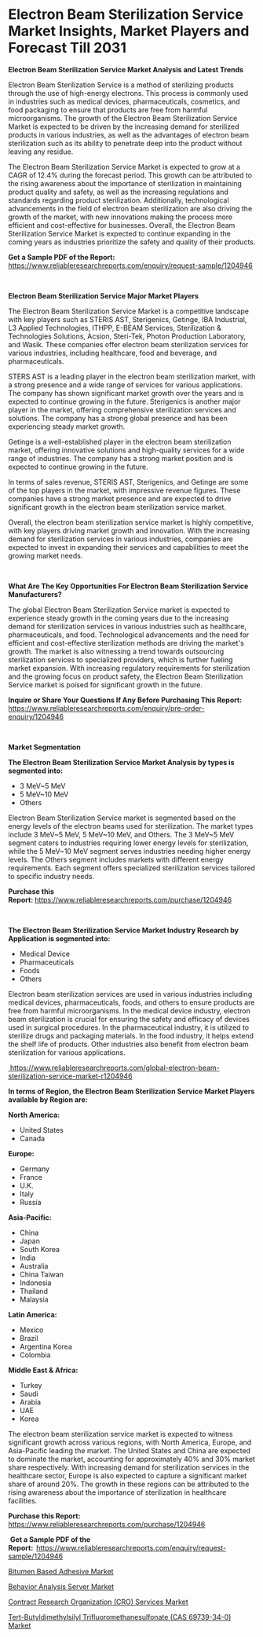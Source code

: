 <p><h1>Electron Beam Sterilization Service Market Insights, Market Players and Forecast Till 2031</h1></p><p><strong>Electron Beam Sterilization Service Market Analysis and Latest Trends</strong></p>
<p><p>Electron Beam Sterilization Service is a method of sterilizing products through the use of high-energy electrons. This process is commonly used in industries such as medical devices, pharmaceuticals, cosmetics, and food packaging to ensure that products are free from harmful microorganisms. The growth of the Electron Beam Sterilization Service Market is expected to be driven by the increasing demand for sterilized products in various industries, as well as the advantages of electron beam sterilization such as its ability to penetrate deep into the product without leaving any residue.</p><p>The Electron Beam Sterilization Service Market is expected to grow at a CAGR of 12.4% during the forecast period. This growth can be attributed to the rising awareness about the importance of sterilization in maintaining product quality and safety, as well as the increasing regulations and standards regarding product sterilization. Additionally, technological advancements in the field of electron beam sterilization are also driving the growth of the market, with new innovations making the process more efficient and cost-effective for businesses. Overall, the Electron Beam Sterilization Service Market is expected to continue expanding in the coming years as industries prioritize the safety and quality of their products.</p></p>
<p><strong>Get a Sample PDF of the Report:&nbsp;</strong> <a href="https://www.reliableresearchreports.com/enquiry/request-sample/1204946">https://www.reliableresearchreports.com/enquiry/request-sample/1204946</a></p>
<p>&nbsp;</p>
<p><strong>Electron Beam Sterilization Service Major Market Players</strong></p>
<p><p>The Electron Beam Sterilization Service Market is a competitive landscape with key players such as STERIS AST, Sterigenics, Getinge, IBA Industrial, L3 Applied Technologies, ITHPP, E-BEAM Services, Sterilization & Technologies Solutions, Acsion, Steri-Tek, Photon Production Laboratory, and Wasik. These companies offer electron beam sterilization services for various industries, including healthcare, food and beverage, and pharmaceuticals.</p><p>STERS AST is a leading player in the electron beam sterilization market, with a strong presence and a wide range of services for various applications. The company has shown significant market growth over the years and is expected to continue growing in the future. Sterigenics is another major player in the market, offering comprehensive sterilization services and solutions. The company has a strong global presence and has been experiencing steady market growth.</p><p>Getinge is a well-established player in the electron beam sterilization market, offering innovative solutions and high-quality services for a wide range of industries. The company has a strong market position and is expected to continue growing in the future.</p><p>In terms of sales revenue, STERIS AST, Sterigenics, and Getinge are some of the top players in the market, with impressive revenue figures. These companies have a strong market presence and are expected to drive significant growth in the electron beam sterilization service market.</p><p>Overall, the electron beam sterilization service market is highly competitive, with key players driving market growth and innovation. With the increasing demand for sterilization services in various industries, companies are expected to invest in expanding their services and capabilities to meet the growing market needs.</p></p>
<p>&nbsp;</p>
<p><strong>What Are The Key Opportunities For Electron Beam Sterilization Service Manufacturers?</strong></p>
<p><p>The global Electron Beam Sterilization Service market is expected to experience steady growth in the coming years due to the increasing demand for sterilization services in various industries such as healthcare, pharmaceuticals, and food. Technological advancements and the need for efficient and cost-effective sterilization methods are driving the market's growth. The market is also witnessing a trend towards outsourcing sterilization services to specialized providers, which is further fueling market expansion. With increasing regulatory requirements for sterilization and the growing focus on product safety, the Electron Beam Sterilization Service market is poised for significant growth in the future.</p></p>
<p><strong>Inquire or Share Your Questions If Any Before Purchasing This Report:</strong> <a href="https://www.reliableresearchreports.com/enquiry/pre-order-enquiry/1204946">https://www.reliableresearchreports.com/enquiry/pre-order-enquiry/1204946</a></p>
<p>&nbsp;</p>
<p><strong>Market Segmentation</strong></p>
<p><strong>The Electron Beam Sterilization Service Market Analysis by types is segmented into:</strong></p>
<p><ul><li>3 MeV~5 MeV</li><li>5 MeV~10 MeV</li><li>Others</li></ul></p>
<p><p>Electron Beam Sterilization Service market is segmented based on the energy levels of the electron beams used for sterilization. The market types include 3 MeV~5 MeV, 5 MeV~10 MeV, and Others. The 3 MeV~5 MeV segment caters to industries requiring lower energy levels for sterilization, while the 5 MeV~10 MeV segment serves industries needing higher energy levels. The Others segment includes markets with different energy requirements. Each segment offers specialized sterilization services tailored to specific industry needs.</p></p>
<p><strong>Purchase this Report:&nbsp;</strong><a href="https://www.reliableresearchreports.com/purchase/1204946">https://www.reliableresearchreports.com/purchase/1204946</a></p>
<p>&nbsp;</p>
<p><strong>The Electron Beam Sterilization Service Market Industry Research by Application is segmented into:</strong></p>
<p><ul><li>Medical Device</li><li>Pharmaceuticals</li><li>Foods</li><li>Others</li></ul></p>
<p><p>Electron beam sterilization services are used in various industries including medical devices, pharmaceuticals, foods, and others to ensure products are free from harmful microorganisms. In the medical device industry, electron beam sterilization is crucial for ensuring the safety and efficacy of devices used in surgical procedures. In the pharmaceutical industry, it is utilized to sterilize drugs and packaging materials. In the food industry, it helps extend the shelf life of products. Other industries also benefit from electron beam sterilization for various applications.</p></p>
<p><a href="https://www.reliableresearchreports.com/global-electron-beam-sterilization-service-market-r1204946">&nbsp;https://www.reliableresearchreports.com/global-electron-beam-sterilization-service-market-r1204946</a></p>
<p><strong>In terms of Region, the Electron Beam Sterilization Service Market Players available by Region are:</strong></p>
<p>
    <p> <strong> North America: </strong>
        <ul>
            <li>United States</li>
            <li>Canada</li>
        </ul>
        </p> 
    <p> <strong> Europe: </strong>
        <ul>
            <li>Germany</li>
            <li>France</li>
            <li>U.K.</li>
            <li>Italy</li>
            <li>Russia</li>
        </ul>
        </p> 
    <p> <strong> Asia-Pacific: </strong>
        <ul>
            <li>China</li>
            <li>Japan</li>
            <li>South Korea</li>
            <li>India</li>
            <li>Australia</li>
            <li>China Taiwan</li>
            <li>Indonesia</li>
            <li>Thailand</li>
            <li>Malaysia</li>
        </ul>
        </p> 
    <p> <strong> Latin America: </strong>
        <ul>
            <li>Mexico</li>
            <li>Brazil</li>
            <li>Argentina Korea</li>
            <li>Colombia</li>
        </ul>
        </p> 
    <p> <strong> Middle East & Africa: </strong>
        <ul>
            <li>Turkey</li>
            <li>Saudi</li>
            <li>Arabia</li>
            <li>UAE</li>
            <li>Korea</li>
        </ul>
    </p>
    </p>
<p><p>The electron beam sterilization service market is expected to witness significant growth across various regions, with North America, Europe, and Asia-Pacific leading the market. The United States and China are expected to dominate the market, accounting for approximately 40% and 30% market share respectively. With increasing demand for sterilization services in the healthcare sector, Europe is also expected to capture a significant market share of around 20%. The growth in these regions can be attributed to the rising awareness about the importance of sterilization in healthcare facilities.</p></p>
<p><strong>Purchase this Report: </strong><a href="https://www.reliableresearchreports.com/purchase/1204946">https://www.reliableresearchreports.com/purchase/1204946</a></p>
<p>&nbsp;<strong>Get a Sample PDF of the Report:&nbsp;&nbsp;</strong><a href="https://www.reliableresearchreports.com/enquiry/request-sample/1204946">https://www.reliableresearchreports.com/enquiry/request-sample/1204946</a></p>
<p><strong></strong></p>
<p><p><a href="https://www.linkedin.com/pulse/bitumen-based-adhesive-market-size-focuses-dynamics-in-depth-y2xhc?trackingId=DkvflNuzLmzpOw9UhnXmSw%3D%3D">Bitumen Based Adhesive Market</a></p><p><a href="https://github.com/SashaBeier2023/Market-Research-Report-List-1/blob/main/behavior-analysis-server-market.md">Behavior Analysis Server Market</a></p><p><a href="https://github.com/singletonthaxterkelliehr2df/Market-Research-Report-List-2/blob/main/contract-research-organization-cro-services-market.md">Contract Research Organization (CRO) Services Market</a></p><p><a href="https://www.linkedin.com/pulse/tert-butyldimethylsilyl-trifluoromethanesulfonate-cas-69739-34-0-xvkjc?trackingId=z89fNg3ut%2BDzWZ1ieQr%2FYQ%3D%3D">Tert-Butyldimethylsilyl Trifluoromethanesulfonate (CAS 69739-34-0) Market</a></p></p>